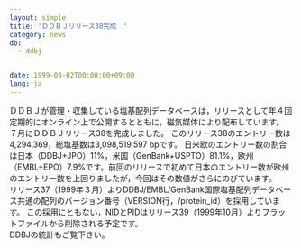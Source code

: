 ```yaml
---
layout: simple
title: 'ＤＤＢＪリリース38完成　'
category: news
db:
  - ddbj


date: 1999-08-02T00:00:00+09:00
lang: ja
---
```


ＤＤＢＪが管理・収集している塩基配列データベースは，リリースとして年４回定期的にオンライン上で公開するとともに，磁気媒体により配布しています。 ７月にＤＤＢＪリリース38を完成しました。 このリリース38のエントリー数は4,294,369，総塩基数は3,098,519,597 bpです。 日米欧のエントリー数の割合は日本（DDBJ+JPO）11%，米国（GenBank+USPTO）81.1%，欧州（EMBL+EPO）7.9%です。前回のリリースで初めて日本のエントリー数が欧州のエントリー数を上回りましたが，今回はその数値がさらにのびています。<br>リリース37（1999年３月）よりDDBJ/EMBL/GenBank国際塩基配列データベース共通の配列のバージョン番号（VERSION行，/protein_id）を採用しています。 この採用にともない，NIDとPIDはリリース39（1999年10月）よりフラットファイルから削除される予定です。<br>DDBJの統計もご覧下さい。
